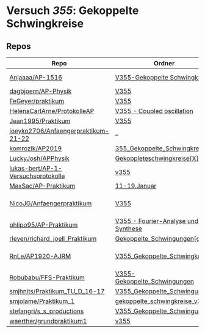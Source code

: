 # Versuch *355*: Gekoppelte Schwingkreise

## Repos

|                                       Repo                                       |                                                                          Ordner                                                                           |                                                                                                                                                                                                                         PDFs                                                                                                                                                                                                                          |
|----------------------------------------------------------------------------------|-----------------------------------------------------------------------------------------------------------------------------------------------------------|-------------------------------------------------------------------------------------------------------------------------------------------------------------------------------------------------------------------------------------------------------------------------------------------------------------------------------------------------------------------------------------------------------------------------------------------------------|
|[Anjaaaa/AP-1516](../repo/Anjaaaa/AP-1516)                                        |[V355-Gekoppelte Schwingkreise](https://github.com/Anjaaaa/AP-1516/tree/master/V355-Gekoppelte%20Schwingkreise)                                            |[Protokoll.pdf](https://docs.google.com/viewer?url=https://raw.githubusercontent.com/Anjaaaa/AP-1516/master/V355-Gekoppelte%20Schwingkreise/Protokoll.pdf)<br/>[Protokoll_alternativ.pdf](https://docs.google.com/viewer?url=https://raw.githubusercontent.com/Anjaaaa/AP-1516/master/V355-Gekoppelte%20Schwingkreise/Protokoll_alternativ.pdf)                                                                                                        |
|[dagbjoern/AP-Physik](../repo/dagbjoern/AP-Physik)                                |[V355](https://github.com/dagbjoern/AP-Physik/tree/master/V355)                                                                                            |[main.pdf](https://docs.google.com/viewer?url=https://raw.githubusercontent.com/dagbjoern/AP-Physik/master/V355/main.pdf)                                                                                                                                                                                                                                                                                                                              |
|[FeGeyer/praktikum](../repo/FeGeyer/praktikum)                                    |[V355](https://github.com/FeGeyer/praktikum/tree/master/3_Semester/V355)                                                                                   |[V355.pdf](https://docs.google.com/viewer?url=https://raw.githubusercontent.com/FeGeyer/praktikum/master/3_Semester/PDF%20Dateien/V355.pdf)                                                                                                                                                                                                                                                                                                            |
|[HelenaCarlArne/ProtokolleAP](../repo/HelenaCarlArne/ProtokolleAP)                |[V355 - Coupled oscillation](https://github.com/HelenaCarlArne/ProtokolleAP/tree/master/V355%20-%20Coupled%20oscillation)                                  |–                                                                                                                                                                                                                                                                                                                                                                                                                                                      |
|[Jean1995/Praktikum](../repo/Jean1995/Praktikum)                                  |[V355](https://github.com/Jean1995/Praktikum/tree/master/V355)                                                                                             |[V355.pdf](https://docs.google.com/viewer?url=https://raw.githubusercontent.com/Jean1995/Praktikum/master/Protokolle_Fertig/V355.pdf)                                                                                                                                                                                                                                                                                                                  |
|[joeyko2706/Anfaengerpraktikum-21-22](../repo/joeyko2706/Anfaengerpraktikum-21-22)|–                                                                                                                                                          |[v355.pdf](https://docs.google.com/viewer?url=https://raw.githubusercontent.com/joeyko2706/Anfaengerpraktikum-21-22/main/Protokolle/v355.pdf)                                                                                                                                                                                                                                                                                                          |
|[komrozik/AP2019](../repo/komrozik/AP2019)                                        |[355_Gekoppelte_Schwingkreise](https://github.com/komrozik/AP2019/tree/master/355_Gekoppelte_Schwingkreise)                                                |[V355_Gekopelte_Schwingkreise.pdf](https://docs.google.com/viewer?url=https://raw.githubusercontent.com/komrozik/AP2019/master/355_Gekoppelte_Schwingkreise/V355_Gekopelte_Schwingkreise.pdf)                                                                                                                                                                                                                                                          |
|[LuckyJosh/APPhysik](../repo/LuckyJosh/APPhysik)                                  |[Gekoppleteschwingkreise[X]](https://github.com/LuckyJosh/APPhysik/tree/master/Gekoppleteschwingkreise%5BX%5D)                                             |–                                                                                                                                                                                                                                                                                                                                                                                                                                                      |
|[lukas-bert/AP-1-Versuchsprotokolle](../repo/lukas-bert/AP-1-Versuchsprotokolle)  |[v355](https://github.com/lukas-bert/AP-1-Versuchsprotokolle/tree/main/v355)                                                                               |–                                                                                                                                                                                                                                                                                                                                                                                                                                                      |
|[MaxSac/AP-Praktikum](../repo/MaxSac/AP-Praktikum)                                |[11-19.Januar](https://github.com/MaxSac/AP-Praktikum/tree/master/11-19.Januar)                                                                            |[main.pdf](https://docs.google.com/viewer?url=https://raw.githubusercontent.com/MaxSac/AP-Praktikum/master/11-19.Januar/build/main.pdf)                                                                                                                                                                                                                                                                                                                |
|[NicoJG/Anfaengerpraktikum](../repo/NicoJG/Anfaengerpraktikum)                    |[V355](https://github.com/NicoJG/Anfaengerpraktikum/tree/master/V355)                                                                                      |[Abgabe.pdf](https://docs.google.com/viewer?url=https://raw.githubusercontent.com/NicoJG/Anfaengerpraktikum/master/V355/Abgabe.pdf)<br/>[Abgabe_Korrigiert.pdf](https://docs.google.com/viewer?url=https://raw.githubusercontent.com/NicoJG/Anfaengerpraktikum/master/V355/Abgabe_Korrigiert.pdf)<br/>[V355_Feedback.pdf](https://docs.google.com/viewer?url=https://raw.githubusercontent.com/NicoJG/Anfaengerpraktikum/master/V355/V355_Feedback.pdf)|
|[phlipo95/AP-Praktikum](../repo/phlipo95/AP-Praktikum)                            |[V355 - Fourier-Analyse und Synthese](https://github.com/phlipo95/AP-Praktikum/tree/master/V355%20-%20Fourier-Analyse%20und%20Synthese)                    |–                                                                                                                                                                                                                                                                                                                                                                                                                                                      |
|[rleven/richard_joell_Praktikum](../repo/rleven/richard_joell_Praktikum)          |[Gekoppelte_Schwingungen[done]](https://github.com/rleven/richard_joell_Praktikum/tree/master/Gekoppelte_Schwingungen%5Bdone%5D)                           |–                                                                                                                                                                                                                                                                                                                                                                                                                                                      |
|[RnLe/AP1920-AJRM](../repo/RnLe/AP1920-AJRM)                                      |[V355_Gekoppelte_Schwingkreise](https://github.com/RnLe/AP1920-AJRM/tree/master/V355_Gekoppelte_Schwingkreise)                                             |[V355 Gekoppelte Schwingkreise.pdf](https://docs.google.com/viewer?url=https://raw.githubusercontent.com/RnLe/AP1920-AJRM/master/V355_Gekoppelte_Schwingkreise/V355%20Gekoppelte%20Schwingkreise.pdf)<br/>[V355Korrektur.pdf](https://docs.google.com/viewer?url=https://raw.githubusercontent.com/RnLe/AP1920-AJRM/master/V355_Gekoppelte_Schwingkreise/V355Korrektur.pdf)                                                                            |
|[Robubabu/FFS-Praktikum](../repo/Robubabu/FFS-Praktikum)                          |[V355-Gekoppelte_Schwingungen](https://github.com/Robubabu/FFS-Praktikum/tree/master/V355-Gekoppelte_Schwingungen)                                         |[V355.pdf](https://docs.google.com/viewer?url=https://raw.githubusercontent.com/Robubabu/FFS-Praktikum/master/Versuchs_pdfs/WS/V355.pdf)                                                                                                                                                                                                                                                                                                               |
|[smjhnits/Praktikum_TU_D_16-17](../repo/smjhnits/Praktikum_TU_D_16-17)            |[V355_Gekoppelte_Schwingungen](https://github.com/smjhnits/Praktikum_TU_D_16-17/tree/master/Anf%C3%A4ngerpraktikum/Protokolle/V355_Gekoppelte_Schwingungen)|[V355.pdf](https://docs.google.com/viewer?url=https://raw.githubusercontent.com/smjhnits/Praktikum_TU_D_16-17/master/Anf%C3%A4ngerpraktikum/Fertige%20Protokolle/V355.pdf)                                                                                                                                                                                                                                                                             |
|[smjolame/Praktikum_1](../repo/smjolame/Praktikum_1)                              |[gekoppelte_schwingkreise_v355](https://github.com/smjolame/Praktikum_1/tree/master/gekoppelte_schwingkreise_v355)                                         |–                                                                                                                                                                                                                                                                                                                                                                                                                                                      |
|[stefangri/s_s_productions](../repo/stefangri/s_s_productions)                    |[V355_Gekoppelte_Schwingungen](https://github.com/stefangri/s_s_productions/tree/master/PHY341/V355_Gekoppelte_Schwingungen)                               |–                                                                                                                                                                                                                                                                                                                                                                                                                                                      |
|[waerther/grundpraktikum1](../repo/waerther/grundpraktikum1)                      |[v355](https://github.com/waerther/grundpraktikum1/tree/main/v355)                                                                                         |–                                                                                                                                                                                                                                                                                                                                                                                                                                                      |
